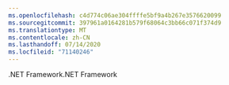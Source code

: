 ```yaml
---
ms.openlocfilehash: c4d774c06ae304ffffe5bf9a4b267e3576620099
ms.sourcegitcommit: 397961a0164281b579f68064c3bb66c071f374d9
ms.translationtype: MT
ms.contentlocale: zh-CN
ms.lasthandoff: 07/14/2020
ms.locfileid: "71140246"
---
```

<span data-ttu-id="3bd7a-101">.NET Framework</span><span class="sxs-lookup"><span data-stu-id="3bd7a-101">.NET Framework</span></span>